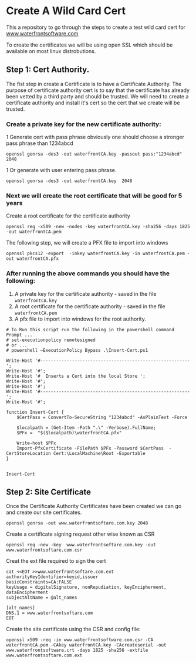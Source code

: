 # Create A Wild Card Cert

This a repository to go through the steps to create a test wild card cert for www.waterfrontsoftware.com

To create the certificates we will be using open SSL which should be available on most linux distrobutions. 

## Step 1: Cert Authority.
 
  The fist step in create a Certificate is to have a Certificate Authority. The purpose of certificate authority cert  is to say that the certificate has already been vetted by a third party and should be trusted. We will need to create a certificate authority and install it's cert so the cert that we create will be trusted. 

### Create a private key for the new certificate authority:

1 Generate cert with pass phrase obviously one should choose a stronger pass phrase than 1234abcd
```
openssl genrsa -des3 -out waterfrontCA.key -passout pass:"1234abcd" 2048
```

1 Or generate with user entering pass phrase.
```
openssl genrsa -des3 -out waterfrontCA.key  2048
```


### Next we will create the root certificate that will be good for 5 years

Create a root certificate for the certificate authority
```
openssl req -x509 -new -nodes -key waterfrontCA.key -sha256 -days 1825 -out waterfrontCA.pem
```

The following step, we will create a PFX file to import into windows 
```
openssl pkcs12 -export  -inkey waterfrontCA.key -in waterfrontCA.pem -out waterfrontCA.pfx
```

### After running the above commands you should have the following:
1. A private key for the certificate authority - saved in the file `waterfrontCA.key`
1. A root certificate for the certificate authority - saved in the file `waterfrontCA.pem`
1. A pfx file to import into windows for the root authority.


```
# To Run this script run the following in the powershell command Prompt ...
# set-executionpolicy remotesigned 
# or ...
# powershell –ExecutionPolicy Bypass .\Insert-Cert.ps1

Write-Host '#---------------------------------------------------------';
Write-Host '#';
Write-Host '#  Inserts a Cert into the local Store ';
Write-Host '#';
Write-Host '#';
Write-Host '#---------------------------------------------------------';
Write-Host '#';

function Insert-Cert {
    $CertPass = ConvertTo-SecureString "1234abcd" -AsPlainText -Force 

    $localpath = (Get-Item -Path ".\" -Verbose).FullName;
    $PFx =  "$($localpath)\waterfrontCA.pfx"

    Write-host $PFx
    Import-PfxCertificate -FilePath $PFx -Password $CertPass  -CertStoreLocation Cert:\LocalMachine\Root -Exportable
}


Insert-Cert
```



## Step 2: Site Certificate

Once the Certificate Authority Certificates have been created we can go and create our site certificates.

```
openssl genrsa -out www.waterfrontsoftare.com.key 2048
```

Create a certificate signing request other wise known as CSR

```
openssl req -new -key  www.waterfrontsoftare.com.key -out  www.waterfrontsoftare.com.csr
```

Creat the ext file required to sign the cert

```
cat <<EOT >>www.waterfrontsoftare.com.ext
authorityKeyIdentifier=keyid,issuer
basicConstraints=CA:FALSE
keyUsage = digitalSignature, nonRepudiation, keyEncipherment, dataEncipherment
subjectAltName = @alt_names

[alt_names]
DNS.1 = www.waterfrontsoftare.com
EOT
```

Create the site certificate using the CSR and config file:
```
openssl x509 -req -in www.waterfrontsoftware.com.csr -CA waterfrontCA.pem -CAkey waterfrontCA.key -CAcreateserial -out www.waterfrontsoftware.crt -days 1825 -sha256 -extfile www.waterfrontsoftare.com.ext
```



